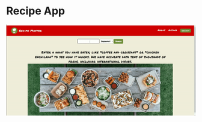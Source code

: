 # Recipe App 
![](https://github.com/erol1098/recipe-app-react/blob/master/src/assets/recipe--app.gif)


